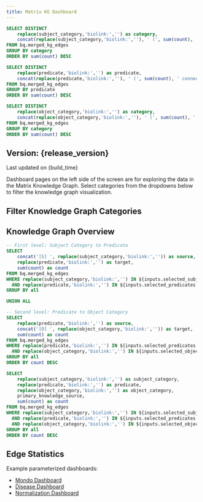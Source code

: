```yaml
---
title: Matrix KG Dashboard
---
```


```sql subject_categories
SELECT DISTINCT
    replace(subject_category,'biolink:','') as category,
    concat(replace(subject_category,'biolink:',''), ' (', sum(count), ' connections)') as label
FROM bq.merged_kg_edges
GROUP BY category
ORDER BY sum(count) DESC
```

```sql predicates
SELECT DISTINCT
    replace(predicate,'biolink:','') as predicate,
    concat(replace(predicate,'biolink:',''), ' (', sum(count), ' connections)') as label
FROM bq.merged_kg_edges
GROUP BY predicate
ORDER BY sum(count) DESC
```

```sql object_categories
SELECT DISTINCT
    replace(object_category,'biolink:','') as category,
    concat(replace(object_category,'biolink:',''), ' (', sum(count), ' connections)') as label
FROM bq.merged_kg_edges
GROUP BY category
ORDER BY sum(count) DESC
```

<script>
  const release_version = import.meta.env.VITE_release_version;
  const build_time = import.meta.env.VITE_build_time;

  //This constructs a dictionary which sets the depth of each subject category value,
  //predicate value, and object category value (as they're generated in combined_sankey
  //below) to 0, 1, and 2 respectively. The one gotcha here is that the '[S] ' and '[O] '
  //prefixes are added to the subject and object categories are added here as well as in
  //the SQL query below. 
  let depthOverrides = {}
  
  if (subject_categories && Array.isArray(subject_categories)) {    
    subject_categories.forEach(sc => {
      depthOverrides[('[S] ' + sc.category)] = 0;
    });    
  }

  if (predicates && Array.isArray(predicates)) {
    predicates.forEach(p => {
      depthOverrides[p.predicate] = 1;
    });
  }

  if (object_categories && Array.isArray(object_categories)) {
    object_categories.forEach(oc => {
      depthOverrides[('[O] ' + oc.category)] = 2;
    });
  }

</script>

## Version: {release_version}

<p class="text-gray-500 text-sm italic">Last updated on {build_time}</p>

Dashboard pages on the left side of the screen are for exploring the data in the Matrix Knowledge Graph. Select categories from the dropdowns below to filter the knowledge graph visualization.

## Filter Knowledge Graph Categories

<Grid columns=3>

  <div>
    <Dropdown
      data={subject_categories}
      name=selected_subjects
      value=category
      label=label
      title="Filter Subject Categories"
      multiple=true
      selectAllByDefault=true
      description="Filter knowledge graph by subject categories"
    />
  </div>

  <div>
    <Dropdown
      data={predicates}
      name=selected_predicates
      value=predicate
      label=label
      title="Filter Predicates"
      multiple=true
      selectAllByDefault=true
      description="Filter knowledge graph by predicates"
    />
  </div>

  <div>
    <Dropdown
      data={object_categories}
      name=selected_objects
      value=category
      label=label
      title="Filter Object Categories"
      multiple=true
      selectAllByDefault=true
      description="Filter knowledge graph by object categories"
    />
  </div>
</Grid>

## Knowledge Graph Overview

```sql combined_sankey
-- First level: Subject Category to Predicate
SELECT 
    concat('[S] ', replace(subject_category,'biolink:','')) as source,
    replace(predicate,'biolink:','') as target,
    sum(count) as count
FROM bq.merged_kg_edges
WHERE replace(subject_category,'biolink:','') IN ${inputs.selected_subjects.value}
  AND replace(predicate,'biolink:','') IN ${inputs.selected_predicates.value}
GROUP BY all

UNION ALL

-- Second level: Predicate to Object Category
SELECT 
    replace(predicate,'biolink:','') as source,
    concat('[O] ', replace(object_category,'biolink:','')) as target,
    sum(count) as count
FROM bq.merged_kg_edges
WHERE replace(predicate,'biolink:','') IN ${inputs.selected_predicates.value}
  AND replace(object_category,'biolink:','') IN ${inputs.selected_objects.value}
GROUP BY all
ORDER BY count DESC
```

<SankeyDiagram data={combined_sankey} 
  sourceCol='source'
  targetCol='target'
  valueCol='count'
  linkLabels='full'
  linkColor='gradient'
  title='Filtered Knowledge Graph Flow'
  subtitle='Flow from Selected Subject Categories through Selected Predicates to Selected Object Categories'
  chartAreaHeight={1400}
  depthOverride={depthOverrides}
/>

```sql edge_stats
SELECT 
    replace(subject_category,'biolink:','') as subject_category,
    replace(predicate,'biolink:','') as predicate,
    replace(object_category,'biolink:','') as object_category,
    primary_knowledge_source,
    sum(count) as count
FROM bq.merged_kg_edges
WHERE replace(subject_category,'biolink:','') IN ${inputs.selected_subjects.value}
  AND replace(predicate,'biolink:','') IN ${inputs.selected_predicates.value}
  AND replace(object_category,'biolink:','') IN ${inputs.selected_objects.value}
GROUP BY all
ORDER BY count DESC
```

## Edge Statistics

<DataTable 
    data={edge_stats} 
    search=true
    pagination=true 
/>

Example parameterized dashboards:
 - <a href="/node/prefix/MONDO">Mondo Dashboard</a>
 - <a href="/node/category/Disease">Disease Dashboard</a>
 - <a href="/normalization">Normalization Dashboard</a>



<!-- NOTE: This file was partially generated using AI assistance. -->